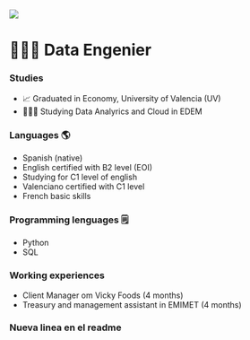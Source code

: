 ><h1 align="center">
  <a href="https://git.io/typing-svg">
  <img src="https://readme-typing-svg.herokuapp.com/?lines=Hello,+There!+👋;&center=true&size=30">
  </a>
</h1>

 # 👨🏻‍💻 Data Engenier 

### Studies

- 📈 Graduated in Economy, University of Valencia (UV)
- 👨🏽‍💻 Studying Data Analyrics and Cloud in EDEM 

### Languages 🌎 

- Spanish (native)
- English certified with B2 level (EOI) 
- Studying for C1 level of english 
- Valenciano certified with C1 level
- French basic skills 

### Programming lenguages 🗒 

- Python 
- SQL

### Working experiences

- Client Manager om Vicky Foods (4 months)
- Treasury and management assistant in EMIMET (4 months) 
### Nueva linea en el readme 